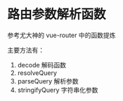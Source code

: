 # 路由参数解析函数

参考尤大神的 vue-router 中的函数提炼

主要方法有：

1. decode  解码函数
2. resolveQuery  
3. parseQuery 解析参数
4. stringifyQuery  字符串化参数
